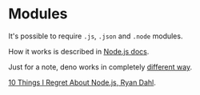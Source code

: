 # Modules

It's possible to require `.js`, `.json` and `.node` modules. 

How it works is described in [Node.js docs](https://nodejs.org/docs/latest/api/modules.html#modules_all_together).

Just for a note, deno works in completely [different way](https://deno.land/manual.html#linkingtothirdpartycode).  

[10 Things I Regret About Node.js, Ryan Dahl](https://www.youtube.com/watch?v=M3BM9TB-8yA).
